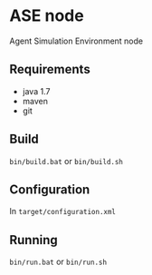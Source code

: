 ASE node
========

Agent Simulation Environment node

Requirements
------------
- java 1.7
- maven
- git

Build
-----
`bin/build.bat` or `bin/build.sh`

Configuration
-------------
In `target/configuration.xml`

Running
-------
`bin/run.bat` or `bin/run.sh`

